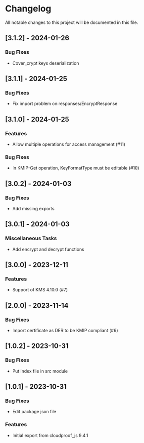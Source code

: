 # Changelog

All notable changes to this project will be documented in this file.

## [3.1.2] - 2024-01-26

### Bug Fixes

- Cover_crypt keys deserialization

## [3.1.1] - 2024-01-25

### Bug Fixes

- Fix import problem on responses/EncryptResponse

## [3.1.0] - 2024-01-25

### Features

- Allow multiple operations for access management (#11)

### Bug Fixes

- In KMIP-Get operation, KeyFormatType must be editable (#10)

## [3.0.2] - 2024-01-03

### Bug Fixes

- Add missing exports

## [3.0.1] - 2024-01-03

### Miscellaneous Tasks

- Add encrypt and decrypt functions

## [3.0.0] - 2023-12-11

### Features

- Support of KMS 4.10.0 (#7)

## [2.0.0] - 2023-11-14

### Bug Fixes

- Import certificate as DER to be KMIP compliant (#6)

## [1.0.2] - 2023-10-31

### Bug Fixes

- Put index file in src module

## [1.0.1] - 2023-10-31

### Bug Fixes

- Edit package json file

### Features

- Initial export from cloudproof_js 9.4.1

<!-- generated by git-cliff -->
